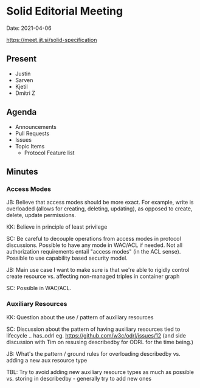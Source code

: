 # Solid Editorial Meeting
Date: 2021-04-06

https://meet.jit.si/solid-specification

## Present
* Justin
* Sarven
* Kjetil
* Dmitri Z

## Agenda

* Announcements
* Pull Requests
* Issues
* Topic Items
    * Protocol Feature list 

## Minutes

### Access Modes

JB: Believe that access modes should be more exact. For example, write is overloaded (allows for creating, deleting, updating), as opposed to create, delete, update permissions.

KK: Believe in principle of least privilege

SC: Be careful to decouple operations from access modes in protocol discussions. Possible to have any mode in WAC/ACL if needed. Not all authorization requirements entail "access modes" (in the ACL sense). Possible to use capability based security model.

JB: Main use case I want to make sure is that we're able to rigidly control create resource vs. affecting non-managed triples in container graph

SC: Possible in WAC/ACL.


### Auxiliary Resources

KK: Question about the use / pattern of auxiliary resources

SC: Discussion about the pattern of having auxiliary resources tied to lifecycle .. has_odrl eg. https://github.com/w3c/odrl/issues/12 (and side discussion with Tim on resusing describedby for ODRL for the time being.)

JB: What's the pattern / ground rules for overloading describedby vs. adding a new aux resource type

TBL: Try to avoid adding new auxiliary resource types as much as possible vs. storing in describedby - generally try to add new ones



